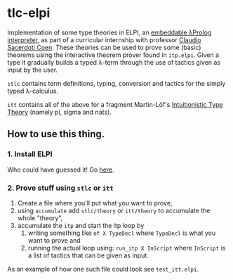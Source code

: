 # tlc-elpi
Implementation of some type theories in ELPI, an [embeddable λProlog interpreter](https://hal.inria.fr/hal-01176856/), as part of a curricular internship with professor [Claudio Sacerdoti Coen](https://github.com/sacerdot).
These theories can be used to prove some (basic) theorems using the interactive theorem prover found in `itp.elpi`. Given a type it gradually builds a typed λ-term through the use of tactics given as input by the user.

`stlc` contains term definitions, typing, conversion and tactics for the simply typed λ-calculus.

`itt` contains all of the above for a fragment Martin-Löf's [Intuitionistic Type Theory](https://archive-pml.github.io/martin-lof/pdfs/Bibliopolis-Book-retypeset-1984.pdf) (namely pi, sigma and nats).

## How to use this thing.
### 1. Install ELPI
Who could have guessed it! Go [here](https://github.com/LPCIC/elpi#how-to-install-elpi).
### 2. Prove stuff using `stlc` or `itt`
1. Create a file where you'll put what you want to prove,
2. using `accumulate` add `stlc/theory` or `itt/theory` to accumulate the whole "theory",
3. accumulate the `itp` and start the itp loop by
    1. writing something like `of X TypeDecl` where `TypeDecl` is what you want to prove and
    2. running the actual loop using: `run_itp X InScript` where `InScript` is a list of tactics that can be given as input.

As an example of how one such file could look see `test_itt.elpi`.
